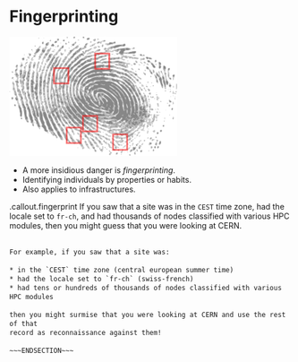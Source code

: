<!SLIDE >
# Fingerprinting

![fingerprint](/_images/fingerprint.png)

* A more insidious danger is _fingerprinting_.
* Identifying individuals by properties or habits.
* Also applies to infrastructures.

.callout.fingerprint If you saw that a site was in the `CEST` time zone, had
the locale set to `fr-ch`, and had thousands of nodes classified with various
HPC modules, then you might guess that you were looking at CERN.

~~~SECTION:notes~~~

For example, if you saw that a site was:

* in the `CEST` time zone (central european summer time)
* had the locale set to `fr-ch` (swiss-french)
* had tens or hundreds of thousands of nodes classified with various HPC modules

then you might surmise that you were looking at CERN and use the rest of that
record as reconnaissance against them!

~~~ENDSECTION~~~
